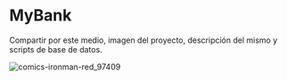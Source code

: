 # MyBank

Compartir por este medio, imagen del proyecto, descripción del mismo y scripts de base de datos.


![comics-ironman-red_97409](https://user-images.githubusercontent.com/77204272/228714484-d1d94d5f-2e4a-4387-84bd-bc873f6ff309.png)
